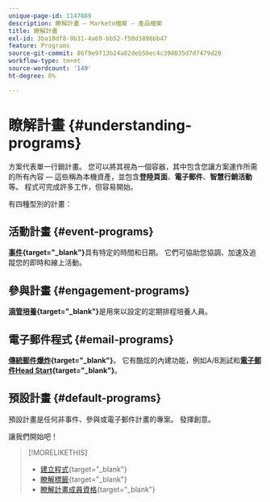 ```yaml
---
unique-page-id: 1147089
description: 瞭解計畫 — Marketo檔案 — 產品檔案
title: 瞭解計畫
exl-id: 3ba18df8-9b31-4a69-bb52-f50d3896bb47
feature: Programs
source-git-commit: 86f9e9f13b24a82deb50ec4c398035d7d7479d20
workflow-type: tm+mt
source-wordcount: '149'
ht-degree: 0%

---
```


# 瞭解計畫 {#understanding-programs}

方案代表單一行銷計畫。 您可以將其視為一個容器，其中包含您讓方案運作所需的所有內容 — 這些稱為本機資產，並包含&#x200B;**登陸頁面**、**電子郵件**、**智慧行銷活動**&#x200B;等。 程式可完成許多工作，但容易開始。

有四種型別的計畫：

## 活動計畫 {#event-programs}

**[事件](/help/marketo/product-docs/demand-generation/events/understanding-events/understanding-event-programs.md){target="_blank"}**&#x200B;具有特定的時間和日期。 它們可協助您協調、加速及追蹤您的即時和線上活動。

## 參與計畫 {#engagement-programs}

**[滴管培養](/help/marketo/product-docs/email-marketing/drip-nurturing/creating-an-engagement-program/understanding-engagement-programs.md){target="_blank"}**&#x200B;是用來以設定的定期排程培養人員。

## 電子郵件程式 {#email-programs}

**[傳統郵件爆炸](/help/marketo/product-docs/email-marketing/email-programs/creating-an-email-program/understanding-email-programs.md){target="_blank"}**。 它有酷炫的內建功能，例如A/B測試和&#x200B;**[電子郵件Head Start](/help/marketo/product-docs/email-marketing/email-programs/email-program-actions/head-start-for-email-programs.md){target="_blank"}**。

## 預設計畫 {#default-programs}

預設計畫是任何非事件、參與或電子郵件計畫的專案。 發揮創意。

讓我們開始吧！

>[!MORELIKETHIS]
>
>* [建立程式](/help/marketo/product-docs/email-marketing/email-programs/creating-an-email-program/create-an-email-program.md){target="_blank"}
>* [瞭解標籤](/help/marketo/product-docs/core-marketo-concepts/programs/working-with-programs/understanding-tags.md){target="_blank"}
>* [瞭解計畫成員資格](/help/marketo/product-docs/core-marketo-concepts/programs/creating-programs/understanding-program-membership.md){target="_blank"}
